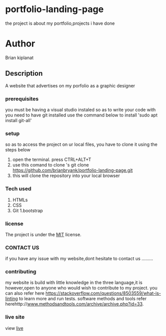 # portfolio-landing-page
the project is about my portfolio,projects i have done 
# Author
Brian kiplanat
## Description
A website that advertises on my porfolio as a graphic designer
### prerequisites
you must be having a visual studio instaled so as to write your code with
you need to have git installed
use the command below to install
'sudo apt install git-all'
### setup
so as to access the project on ur local files, you have to clone it using the steps below
1. open the terminal. press CTRL+ALT+T
2. use this comand to clone 's git clone https://github.com/brianbryank/portfolio-landing-page.git
3. this will clone the repository  into your local browser
### Tech used
1. HTMLs
1. CSS
1. Git
1.bootstrap

### license
The project is under the  [MIT](license) license.
###  CONTACT US
if you have any issue with my website,dont hesitate to contact us .........
### contributing
my website is build with little knowledge in the three language,it is however,open to anyone who would wish to contribute to my project.
you can also refer here https://stackoverflow.com/questions/8503559/what-is-linting to learn more and run tests.
software methods and tools refer herehttp://www.methodsandtools.com/archive/archive.php?id=33.


### live site 
view [live]( https://brianbryank.github.io/portfolio-landing-page-/)
